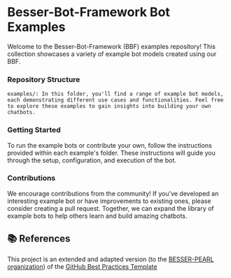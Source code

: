 # Besser-Bot-Framework Bot Examples

Welcome to the Besser-Bot-Framework (BBF) examples repository! This collection showcases a variety of example bot models created using our BBF.
### Repository Structure

    examples/: In this folder, you'll find a range of example bot models, each demonstrating different use cases and functionalities. Feel free to explore these examples to gain insights into building your own chatbots.

### Getting Started

To run the example bots or contribute your own, follow the instructions provided within each example's folder. These instructions will guide you through the setup, configuration, and execution of the bot.
### Contributions

We encourage contributions from the community! If you've developed an interesting example bot or have improvements to existing ones, please consider creating a pull request. Together, we can expand the library of example bots to help others learn and build amazing chatbots.

## 📚 References

This project is an extended and adapted version (to the [BESSER-PEARL organization](https://github.com/organizations/BESSER-PEARL/)) of the [GitHub Best Practices Template](https://github.com/jlcanovas/gh-best-practices-template.git)
